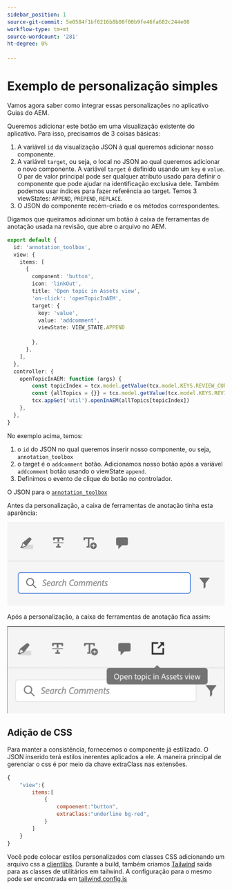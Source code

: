 ```yaml
---
sidebar_position: 1
source-git-commit: 5e0584f1bf0216b8b00f00b9fe46fa682c244e08
workflow-type: tm+mt
source-wordcount: '281'
ht-degree: 0%

---
```



# Exemplo de personalização simples

Vamos agora saber como integrar essas personalizações no aplicativo Guias do AEM.

Queremos adicionar este botão em uma visualização existente do aplicativo.
Para isso, precisamos de 3 coisas básicas:

1. A variável `id` da visualização JSON à qual queremos adicionar nosso componente.
2. A variável `target`, ou seja, o local no JSON ao qual queremos adicionar o novo componente. A variável `target` é definido usando um `key` e `value`. O par de valor principal pode ser qualquer atributo usado para definir o componente que pode ajudar na identificação exclusiva dele.
Também podemos usar índices para fazer referência ao target.
Temos 3 viewStates:  `APPEND`, `PREPEND`, `REPLACE`.
3. O JSON do componente recém-criado e os métodos correspondentes.

Digamos que queiramos adicionar um botão à caixa de ferramentas de anotação usada na revisão, que abre o arquivo no AEM.

```typescript
export default {
  id: 'annotation_toolbox', 
  view: {
    items: [
      {
        component: 'button',
        icon: 'linkOut',
        title: 'Open topic in Assets view',
        'on-click': 'openTopicInAEM',
        target: {
          key: 'value',
          value: 'addcomment',
          viewState: VIEW_STATE.APPEND

        },
      },
    ],
  },
  controller: {
    openTopicInAEM: function (args) {
        const topicIndex = tcx.model.getValue(tcx.model.KEYS.REVIEW_CURR_TOPIC)
        const {allTopics = {}} = tcx.model.getValue(tcx.model.KEYS.REVIEW_DATA) || {}
        tcx.appGet('util').openInAEM(allTopics[topicIndex])
    },
  },
}
```

No exemplo acima, temos:

1. o `id` do JSON no qual queremos inserir nosso componente, ou seja, `annotation_toolbox`
2. o target é o `addcomment` botão. Adicionamos nosso botão após a variável `addcomment` botão usando o viewState `append`.
3. Definimos o evento de clique do botão no controlador.

O JSON para o [`annotation_toolbox`](./../../../jsons/review_app/annotation_toolbox.json)

Antes da personalização, a caixa de ferramentas de anotação tinha esta aparência:

![annotation-toolbox](imgs/annotation_toolbox.png "Caixa de ferramentas de anotação")

Após a personalização, a caixa de ferramentas de anotação fica assim:

![custom-annotation-toolbox](imgs/customised_annotation_toolbox.png "Caixa de ferramentas de anotação personalizada")

## Adição de CSS

Para manter a consistência, fornecemos o componente já estilizado. O JSON inserido terá estilos inerentes aplicados a ele. A maneira principal de gerenciar o css é por meio da chave extraClass nas extensões.

```js
{    
    "view":{
        items:[
            {
                compoenent:"button",
                extraClass:"underline bg-red",
            }
        ]
    }
}
```

Você pode colocar estilos personalizados com classes CSS adicionando um arquivo css a [clientlibs](#clientlibs). Durante a build, também criamos [Tailwind](https://tailwindcss.com/docs/utility-first) saída para as classes de utilitários em tailwind. A configuração para o mesmo pode ser encontrada em [tailwind.config.js](../../../tailwind.config.js)
